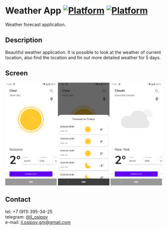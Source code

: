 Weather App
[![Platform](https://img.shields.io/badge/platform-kotlin-yellow.svg)](https://kotlinlang.ru/)
[![Platform](https://img.shields.io/badge/platform-android-green.svg)](http://developer.android.com/index.html)
===============================================================================================================

Weather forecast application.

Description
-----------
Beautiful weather application. It is possible to look at the weather of current location, also find the location
and fin out more detailed weather for 5 days.


Screen
------
![sample](./image/screen_weather_app.png)

Contact
-------
tel: +7 (911) 395-34-25  
telegram: [@il_osipov](https://t.me/il_osipov)  
e-mail: il.osipov.gm@gmail.com
